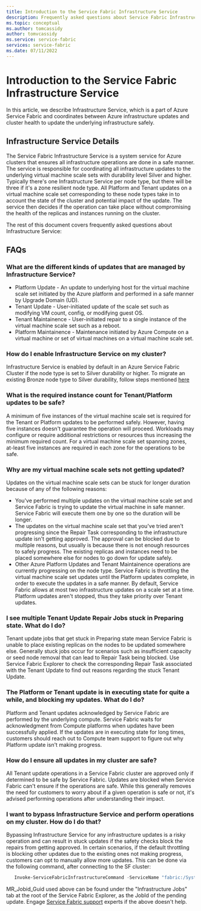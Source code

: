 ```yaml
---
title: Introduction to the Service Fabric Infrastructure Service
description: Frequently asked questions about Service Fabric Infrastructure Service
ms.topic: conceptual
ms.author: tomcassidy
author: tomvcassidy
ms.service: service-fabric
services: service-fabric
ms.date: 07/11/2022
---
```


# Introduction to the Service Fabric Infrastructure Service
In this article, we describe Infrastructure Service, which is a part of Azure Service Fabric and coordinates between Azure infrastructure updates and cluster health to update the underlying infrastructure safely.

## Infrastructure Service Details

The Service Fabric Infrastructure Service is a system service for Azure clusters that ensures all infrastructure operations are done in a safe manner. The service is responsible for coordinating all infrastructure updates to the underlying virtual machine scale sets with durability level Silver and higher. Typically there's one Infrastructure Service per node type, but there will be three if it's a zone resilient node type. All Platform and Tenant updates on a virtual machine scale set corresponding to these node types take in to account the state of the cluster and potential impact of the update. The service then decides if the operation can take place without compromising the health of the replicas and instances running on the cluster.

The rest of this document covers frequently asked questions about Infrastructure Service: 

## FAQs

### What are the different kinds of updates that are managed by Infrastructure Service?
 * Platform Update - An update to underlying host for the virtual machine scale set initiated by the Azure platform and performed in a safe manner by Upgrade Domain (UD). 
 * Tenant Update - User-initiated update of the scale set such as modifying VM count, config, or modifying guest OS.
 * Tenant Maintainence - User-initiated repair to a single instance of the virtual machine scale set such as a reboot. 
 * Platform Maintainence - Maintenance initiated by Azure Compute on a virtual machine or set of virtual machines on a virtual machine scale set.

### How do I enable Infrastructure Service on my cluster? 
Infrastructure Service is enabled by default in an Azure Service Fabric Cluster if the node type is set to Silver durability or higher. To migrate an existing Bronze node type to Silver durability, follow steps mentioned [here](service-fabric-cluster-capacity.md#changing-durability-levels)

### What is the required instance count for Tenant/Platform updates to be safe? 
A minimum of five instances of the virtual machine scale set is required for the Tenant or Platform updates to be performed safely. However, having five instances doesn't guarantee the operation will proceed. Workloads may configure or require additional restrictions or resources thus increasing the minimum required count. For a virtual machine scale set spanning zones, at-least five instances are required in each zone for the operations to be safe.

### Why are my virtual machine scale sets not getting updated? 
Updates on the virtual machine scale sets can be stuck for longer duration because of any of the following reasons:
  * You've performed multiple updates on the virtual machine scale set and Service Fabric is trying to update the virtual machine in safe manner. Service Fabric will execute them one by one so the duration will be longer.
  * The updates on the virtual machine scale set that you've tried aren't progressing since the Repair Task corresponding to the infrastructure update isn't getting approved. The approval can be blocked due to multiple reasons, but usually is because there is not enough resources to safely progress. The existing replicas and instances need to be placed somewhere else for nodes to go down for update safely. 
  * Other Azure Platform Updates and Tenant Maintainence operations are currently progressing on the node type. Service Fabric is throttling the virtual machine scale set updates until the Platform updates complete, in order to execute the updates in a safe manner. By default, Service Fabric allows at most two infrastructure updates on a scale set at a time. Platform updates aren't stopped, thus they take priority over Tenant updates.

### I see multiple Tenant Update Repair Jobs stuck in Preparing state. What do I do? 
Tenant update jobs that get stuck in Preparing state mean Service Fabric is unable to place existing replicas on the nodes to be updated somewhere else. Generally stuck jobs occur for scenarios such as insufficient capacity or seed node removal that can lead to Repair Task being blocked. Use Service Fabric Explorer to check the corresponding Repair Task associated with the Tenant Update to find out reasons regarding the stuck Tenant Update.

### The Platform or Tenant update is in executing state for quite a while, and blocking my updates. What do I do? 
Platform and Tenant updates acknowledged by Service Fabric are performed by the underlying compute. Service Fabric waits for acknowledgment from Compute platforms when updates have been successfully applied. If the updates are in executing state for long times, customers should reach out to Compute team support to figure out why Platform update isn't  making progress.

### How do I ensure all updates in my cluster are safe? 
All Tenant update operations in a Service Fabric cluster are approved only if determined to be safe by Service Fabric. Updates are blocked when Service Fabric can't ensure if the operations are safe. While this generally removes the need for customers to worry about if a given operation is safe or not, it's advised performing operations after understanding their impact. 

### I want to bypass Infrastructure Service and perform operations on my cluster. How do I do that?
Bypassing Infrastructure Service for any infrastructure updates is a risky operation and can result in stuck updates if the safety checks block the repairs from getting approved.
In certain scenarios, if the default throttling is blocking other updates due to the existing ones not making progress, customers can opt to manually allow more updates. This can be done via the following command, after connecting to the SF cluster:
```powershell
   Invoke-ServiceFabricInfrastructureCommand -ServiceName "fabric:/System/InfrastructureService/<nodetype name>" -Command AllowAction:<MR_Jobid_Guid>:*:Prepare
```
MR_Jobid_Guid used above can be found under the "Infrastructure Jobs" tab at the root of the Service Fabric Explorer, as the JobId of the pending update.
Engage [Service Fabric support](service-fabric-support.md) experts if the above doesn't help.

